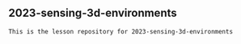 ## 2023-sensing-3d-environments

    This is the lesson repository for 2023-sensing-3d-environments
